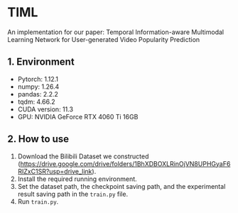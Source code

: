 # TIML
An implementation for our paper: Temporal Information-aware Multimodal Learning Network for User-generated Video Popularity Prediction

## 1. Environment
- Pytorch: 1.12.1
- numpy: 1.26.4
- pandas: 2.2.2
- tqdm: 4.66.2
- CUDA version: 11.3
- GPU: NVIDIA GeForce RTX 4060 Ti 16GB

## 2. How to use
1. Download the Bilibili Dataset we constructed (https://drive.google.com/drive/folders/1BhXDBOXLRinOjVN8UPHGyaF6RIZxC1SR?usp=drive_link).
2. Install the required running environment.
3. Set the dataset path, the checkpoint saving path, and the experimental result saving path in the `train.py` file.
4. Run `train.py`.

